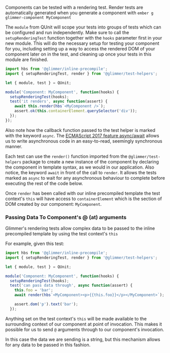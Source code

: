Components can be tested with a rendering test. Render tests are
automatically generated when you generate a component with `ember g glimmer-component MyComponent`

The `module` from QUnit will scope your tests into groups of tests which can
be configured and run independently. Make sure to call the
`setupRenderingTest` function together with the `hooks` parameter first in
your new module. This will do the necessary setup for testing your component
for you, including setting up a way to access the rendered DOM of your
component later on in the test, and cleaning up once your tests in this
module are finished.

```javascript
import hbs from '@glimmer/inline-precompile';
import { setupRenderingTest, render } from '@glimmer/test-helpers';

let { module, test } = QUnit;

module('Component: MyComponent', function(hooks) {
  setupRenderingTest(hooks);
  test('it renders', async function(assert) {
    await this.render(hbs`<MyComponent />`);
    assert.ok(this.containerElement.querySelector('div'));
  });
});
```

Also note how the callback function passed to the test helper is marked with
the keyword `async`. The [ECMAScript 2017 feature async/await](https://developer.mozilla.org/en-US/docs/Web/JavaScript/Reference/Operators/await)
allows us to write asynchronous code in an easy-to-read, seemingly
synchronous manner.

Each test can use the `render()` function imported from the
`@glimmer/test-helpers` package to create a new instance of the component by
declaring the component in template syntax, as we would in our application.
Also notice, the keyword `await` in front of the call to `render`. It allows
the tests marked as `async` to wait for any asynchronous behaviour to
complete before executing the rest of the code below.

Once `render` has been called with our inline precompiled template the test
context's `this` will have access to `containerElement` which is the section
of DOM created by our component: `MyComponent`.

### Passing Data To Component's @ (at) arguments

Glimmer's rendering tests allow complex data to be passed to the inline
precompiled template by using the test context's `this`

For example, given this test:

```javascript
import hbs from '@glimmer/inline-precompile';
import { setupRenderingTest, render } from '@glimmer/test-helpers';

let { module, test } = QUnit;

module('Component: MyComponent', function(hooks) {
  setupRenderingTest(hooks);
  test('can pass data through', async function(assert) {
    this.foo = 'bar';
    await render(hbs`<MyComponent><p>{{this.foo}}</p></MyComponent>`);

    assert.dom('p').text('bar');
  });
```

Anything set on the test context's `this` will be made available to the
surrounding context of our component at point of invocation. This makes it
possible for us to send `@` arguments through to our component's invocation.

In this case the data we are sending is a string, but this mechanism allows
for any data to be passed in this fashion.